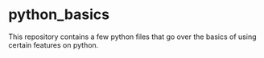 # python_basics
This repository contains a few python files that go over the basics of using certain features on python.
